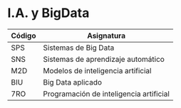 # I.A. y BigData

| Código | Asignatura                           |
|--------|----------------------------------------|
| SPS    | Sistemas de Big Data                   |
| SNS    | Sistemas de aprendizaje automático     |
| M2D    | Modelos de inteligencia artificial     |
| BIU    | Big Data aplicado                      |
| 7RO    | Programación de inteligencia artificial |
